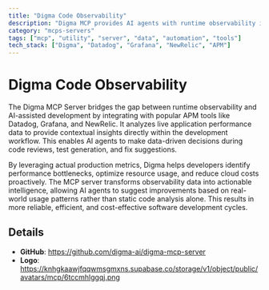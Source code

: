 ```yaml
---
title: "Digma Code Observability"
description: "Digma MCP provides AI agents with runtime observability insights for code reviews, test generation, and performance optimization."
category: "mcps-servers"
tags: ["mcp", "utility", "server", "data", "automation", "tools"]
tech_stack: ["Digma", "Datadog", "Grafana", "NewRelic", "APM"]
---
```


# Digma Code Observability

The Digma MCP Server bridges the gap between runtime observability and AI-assisted development by integrating with popular APM tools like Datadog, Grafana, and NewRelic. It analyzes live application performance data to provide contextual insights directly within the development workflow. This enables AI agents to make data-driven decisions during code reviews, test generation, and fix suggestions.

By leveraging actual production metrics, Digma helps developers identify performance bottlenecks, optimize resource usage, and reduce cloud costs proactively. The MCP server transforms observability data into actionable intelligence, allowing AI agents to suggest improvements based on real-world usage patterns rather than static code analysis alone. This results in more reliable, efficient, and cost-effective software development cycles.

## Details

- **GitHub**: https://github.com/digma-ai/digma-mcp-server
- **Logo**: https://knhgkaawjfqqwmsgmxns.supabase.co/storage/v1/object/public/avatars/mcp/6tccmhlggqj.png
